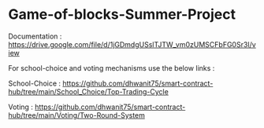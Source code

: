 # Game-of-blocks-Summer-Project

Documentation : https://drive.google.com/file/d/1jGDmdgUSslTJTW_vm0zUMSCFbFG0Sr3I/view

For school-choice and voting mechanisms use the below links :

  School-Choice : https://github.com/dhwanit75/smart-contract-hub/tree/main/School_Choice/Top-Trading-Cycle

  Voting : https://github.com/dhwanit75/smart-contract-hub/tree/main/Voting/Two-Round-System

